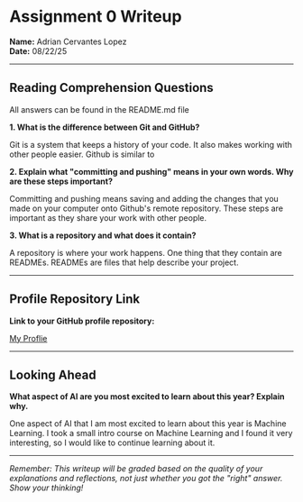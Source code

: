 # Assignment 0 Writeup

**Name:** Adrian Cervantes Lopez  
**Date:** 08/22/25

---

## Reading Comprehension Questions
All answers can be found in the README.md file

**1. What is the difference between Git and GitHub?**

Git is a system that keeps a history of your code. It also makes working with other people easier. Github is similar to 

**2. Explain what "committing and pushing" means in your own words. Why are these steps important?**

Committing and pushing means saving and adding the changes that you made on your computer onto Github's remote repository. These steps are important as they share your work with other people. 

**3. What is a repository and what does it contain?**

A repository is where your work happens. One thing that they contain are READMEs. READMEs are files that help describe your project. 

---

## Profile Repository Link

**Link to your GitHub profile repository:** 

[My Proflie](https://github.com/adriancervantes15/adriancervantes15)

---

## Looking Ahead

**What aspect of AI are you most excited to learn about this year? Explain why.**

One aspect of AI that I am most excited to learn about this year is Machine Learning. I took a small intro course on Machine Learning and I found it very interesting, so I would like to continue learning about it. 

---

*Remember: This writeup will be graded based on the quality of your explanations and reflections, not just whether you got the "right" answer. Show your thinking!*
